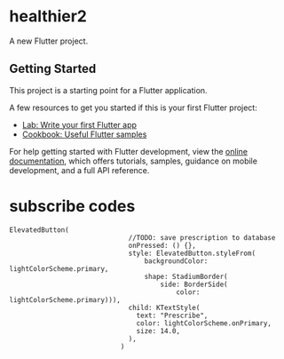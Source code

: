 # healthier2

A new Flutter project.

## Getting Started

This project is a starting point for a Flutter application.

A few resources to get you started if this is your first Flutter project:

- [Lab: Write your first Flutter app](https://docs.flutter.dev/get-started/codelab)
- [Cookbook: Useful Flutter samples](https://docs.flutter.dev/cookbook)

For help getting started with Flutter development, view the
[online documentation](https://docs.flutter.dev/), which offers tutorials,
samples, guidance on mobile development, and a full API reference.

# subscribe codes
``` 
ElevatedButton(
                              //TODO: save prescription to database
                              onPressed: () {},
                              style: ElevatedButton.styleFrom(
                                  backgroundColor: lightColorScheme.primary,
                                  shape: StadiumBorder(
                                      side: BorderSide(
                                          color: lightColorScheme.primary))),
                              child: KTextStyle(
                                text: "Prescribe",
                                color: lightColorScheme.onPrimary,
                                size: 14.0,
                              ),
                            )
```